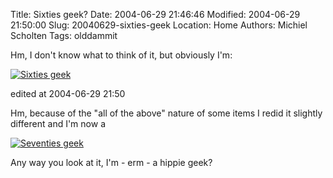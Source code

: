 Title: Sixties geek?
Date: 2004-06-29 21:46:46
Modified: 2004-06-29 21:50:00
Slug: 20040629-sixties-geek
Location: Home
Authors: Michiel Scholten
Tags: olddammit

<p>Hm, I don't know what to think of it, but obviously I'm:</p>
<p><a href="http://spacefem.com/geektime/"><img src="images/gk-60.jpg" alt="Sixties geek"/></a></p>
<div class="edit">edited at 2004-06-29 21:50</div>
<p>Hm, because of the "all of the above" nature of some items I redid it slightly different and I'm now a</p>
<p><a href="http://spacefem.com/geektime/"><img src="images/gk-70.jpg" alt="Seventies geek"/></a></p>
<p>Any way you look at it, I'm - erm - a hippie geek?</p>